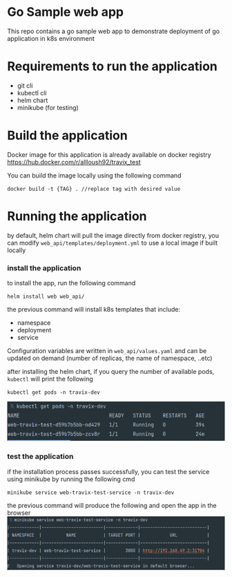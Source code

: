 # Go Sample web app

This repo contains a go sample web app to demonstrate deployment of go application in k8s environment

# Requirements to run the application
- git cli
- kubectl cli
- helm chart
- minikube (for testing)

# Build the application
Docker image for this application is already available on docker registry
https://hub.docker.com/r/allloush92/travix_test

You can build the image locally using the following command

```shell
docker build -t {TAG} . //replace tag with desired value
```

# Running the application
by default, helm chart will pull the image directly from docker registry, you can modify `web_api/templates/deployment.yml` to use a local image if built locally

### install the application

to install the app, run the following command
```shell
helm install web web_api/
```

the previous command will install k8s templates that include:
- namespace
- deployment
- service

Configuration variables are written in `web_api/values.yaml` and can be updated on demand (number of replicas, the name of namespace, ..etc)

after installing the helm chart, if you query the number of available pods, `kubectl` will print the following

```shell
kubectl get pods -n travix-dev
```
![get pods](./screenshots/get_pods.png?raw=true "get_pods")

### test the application

if the installation process passes successfully, you can test the service using minikube by running the following cmd
```shell
minikube service web-travix-test-service -n travix-dev 
```
the previous command will produce the following and open the app in the browser
![minikube run service](./screenshots/minikube_run_service.png?raw=true "minikube run service")